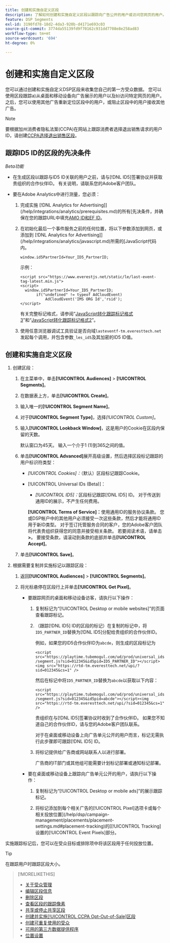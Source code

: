 ```yaml
---
title: 创建和实施自定义区段
description: 了解如何创建和实施自定义区段以跟踪向广告公开的用户或访问您网页的用户。
feature: DSP Segments
exl-id: 3190fd78-18d2-4da3-920b-d4171e693c03
source-git-commit: 3774da55139fd9f70162c931dd7708e8e258ad83
workflow-type: tm+mt
source-wordcount: '694'
ht-degree: 0%

---
```


# 创建和实施自定义区段

您可以通过创建和实施自定义DSP区段来收集您自己的第一方受众数据。 您可以使用区段跟踪a)从桌面和移动设备向广告展示的用户以及b)访问特定网页的用户。 之后，您可以使用其他广告重新定位区段中的用户，或阻止区段中的用户接收其他广告。

>[!NOTE]
>
>要根据加州消费者隐私法案(CCPA)在网站上跟踪消费者选择退出销售请求的用户ID，请创建[CCPA选择退出销售区段](ccpa-opt-out-segment-create.md)。

## 跟踪ID5 ID的区段的先决条件

*Beta功能*

* 在生成区段以跟踪与ID5 ID关联的用户之前，请与[!DNL ID5]签署协议并获取贵组织的合作伙伴ID。 有关说明，请联系您的Adobe客户团队。

* 要在Adobe Analytics中进行测量，您必须：

   1. 完成实施 [!DNL Analytics for Advertising]](/help/integrations/analytics/prerequisites.md)的所有[先决条件，并确保在您的跟踪URL中填充[AMO ID和EF ID](/help/integrations/analytics/ids.md)。

   1. 在初始化最后一个事件服务之前的任何位置，将以下参数添加到网页，或添加到 [!DNL Analytics for Advertising]](/help/integrations/analytics/javascript.md)所需的[JavaScript代码内。

      ```window.id5PartnerId=Your_ID5_PartnerID;```

      示例：

      ```
      <script src="https://www.everestjs.net/static/le/last-event-tag-latest.min.js">
      <script>
        window.id5PartnerId=Your_ID5_PartnerID;
             if("undefined" != typeof AdCloudEvent)
                 AdCloudEvent('IMS ORG Id','rsid');
      </script>
      ```

      有关完整标记格式，请参阅“[JavaScript转化跟踪标记格式3](/help/search-social-commerce/tracking/format-conversion-tag-jsv3.md)”和“[JavaScript转化跟踪标记格式2](/help/search-social-commerce/tracking/format-conversion-tag-jsv2.md)”。

   1. 使用任意浏览器调试工具验证是否向域`lasteventf-tm.everesttech.net`发起每个调用，并包含参数`_les_id5`及其加密的ID5 ID值。

## 创建和实施自定义区段

1. 创建区段：

   1. 在主菜单中，单击&#x200B;**[!UICONTROL Audiences]** > **[!UICONTROL Segments]**。

   1. 在数据表上方，单击&#x200B;**[!UICONTROL Create]**。

   1. 输入唯一的&#x200B;**[!UICONTROL Segment Name]**。

   1. 对于&#x200B;**[!UICONTROL Segment Type]**，选择&#x200B;*[!UICONTROL Custom]*。

   1. 输入&#x200B;**[!UICONTROL Lookback Window]**，这是用户的Cookie在区段内保留的天数。

      默认窗口为45天。 输入一个介于1 (1)到365之间的值。

   1. 单击&#x200B;**[!UICONTROL Advanced]**&#x200B;展开高级设置，然后选择区段标记跟踪的用户标识符类型：

      * *[!UICONTROL Cookies]：*（默认）区段标记跟踪Cookie。

      * [!UICONTROL Universal IDs (Beta)]：

         * *[!UICONTROL ID5]：*&#x200B;区段标记跟踪[!DNL ID5] ID。 对于传送到通用ID的展示，不产生任何费用。

        **[!UICONTROL Terms of Service]：**&#x200B;使用通用ID的服务协议条款。 您或DSP帐户中的其他用户必须接受一次这些条款，然后才能将通用ID用于新ID类型。 对于签订托管服务合同的客户，您的Adobe客户团队将代表贵组织获得您的同意并接受相关条款。 若要阅读术语，请单击&#x200B;**>**。 要接受条款，请滚动到条款的底部并单击&#x200B;**[!UICONTROL Accept]**。

   1. 单击&#x200B;**[!UICONTROL Save]**。

1. 根据需要复制并实施标记以跟踪区段：

   1. 返回&#x200B;**[!UICONTROL Audiences]** > **[!UICONTROL Segments]**。

   1. 将光标悬停在区段行上并单击&#x200B;**[!UICONTROL Get Pixel]**。

      * 要跟踪网页的桌面和移动设备访客，请执行以下操作：

         1. 复制标记为“[!UICONTROL Desktop or mobile websites]”的页面查看跟踪标记。

         1. （跟踪[!DNL ID5] ID的区段的标记）在复制的标记中，将`ID5_PARTNER_ID`替换为[!DNL ID5]分配给贵组织的合作伙伴ID。

            例如，如果您的ID5合作伙伴ID为`abcde`，则生成的区段标记为

            ```<script src="https://playtime.tubemogul.com/ud/prod/universal_ids/segment.js?sid=012345&id5pid=ID5_PARTNER_ID"></script><img src="https://rtd-tm.everesttech.net/upi/?sid=012345&cs=1" />```

            然后在标记中将`ID5_PARTNER_ID`替换为`abcde`以获取以下内容：

            ```<script src="https://playtime.tubemogul.com/ud/prod/universal_ids/segment.js?sid=012345&id5pid=abcde"></script><img src="https://rtd-tm.everesttech.net/upi/?sid=012345&cs=1" />```

            贵组织在与[!DNL ID5]签署协议时收到了合作伙伴ID。 如果您不知道自己的合作伙伴ID，请与您的Adobe客户团队联系。

            对于在桌面或移动设备上向广告单元公开的用户而言，标记无需执行此步骤即可跟踪[!DNL ID5] ID。

         1. 将标记提供给广告商或网站联系人以进行部署。

            广告商的IT部门或其他组可能需要计划标记部署或通知标记部署。

      * 要在桌面或移动设备上跟踪向广告单元公开的用户，请执行以下操作：

         1. 复制标记为“[!UICONTROL Desktop or mobile ads]”的展示跟踪标记。

         1. 将标记添加到每个相关广告的[!UICONTROL Pixel]选项卡或每个相关投放位置](/help/dsp/campaign-management/placements/placement-settings.md#placement-tracking)的[[!UICONTROL Tracking]设置的[!UICONTROL Event Pixels]部分。

实施跟踪标记后，您可以在受众目标或排除项中将该区段用于任何投放位置。

>[!TIP]
>
>在跟踪用户时跟踪区段大小。

>[!MORELIKETHIS]
>
>* [关于受众管理](audience-about.md)
>* [编辑区段信息](segment-edit.md)
>* [删除区段](segment-delete.md)
>* [查看区段的跟踪像素](segment-view-pixels.md)
>* [共享或停止共享区段](segment-share.md)
>* [创建并实施[!UICONTROL CCPA Opt-Out-of-Sale]区段](ccpa-opt-out-segment-create.md)
>* [创建可重复使用的受众](reusable-audience-create.md)
>* [可用的第三方数据提供程序](third-party-data-providers.md)
>* [位置设置](/help/dsp/campaign-management/placements/placement-settings.md)
